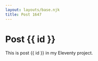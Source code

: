 ```yaml
---
layout: layouts/base.njk
title: Post 1647
---
```


# Post {{ id }}

This is post {{ id }} in my Eleventy project.
